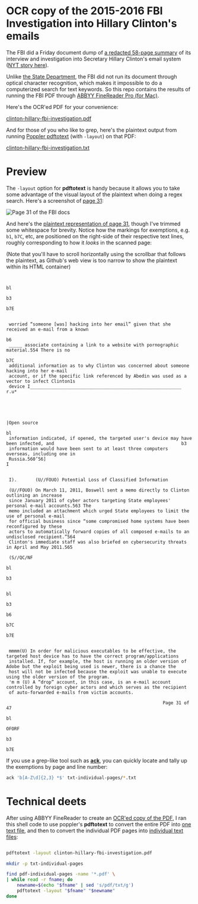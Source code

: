# OCR copy of the 2015-2016 FBI Investigation into Hillary Clinton's emails

The FBI did a Friday document dump of [a redacted 58-page summary](http://www.nytimes.com/interactive/2016/09/02/us/politics/document-Hillary-Clinton-FBI-Investigation.html) of its interview and investigation into Secretary Hillary Clinton's email system ([NYT story here](http://www.nytimes.com/2016/09/03/us/politics/hillary-clinton-fbi.html)).

Unlike [the State Department](https://foia.state.gov/Search/Collections.aspx), the FBI did not run its document through optical character recognition, which makes it impossible to do a computerized search for text keywords. So this repo contains the results of running the FBI PDF through [ABBYY FineReader Pro (for Mac)](https://www.abbyy.com/support/finereader_pro_for_mac/sr/).

Here's the OCR'ed PDF for your convenience: 

[clinton-hillary-fbi-investigation.pdf](//dannguyen.github.io/clinton-hillary-email-fbi-investigation-docs/clinton-hillary-fbi-investigation.pdf)

And for those of you who like to grep, here's the plaintext output from running [Poppler pdftotext](https://poppler.freedesktop.org/) (with `-layout`) on that PDF: 

[clinton-hillary-fbi-investigation.txt](//dannguyen.github.io/clinton-hillary-email-fbi-investigation-docs/clinton-hillary-fbi-investigation.txt)


# Preview

The `-layout` option for __pdftotext__ is handy because it allows you to take some advantage of the visual layout of the plaintext when doing a regex search. Here's a screenshot of [page 31](https://github.com/dannguyen/clinton-hillary-email-fbi-investigation-docs/blob/master/pdf-individual-pages/0031.pdf):

![Page 31 of the FBI docs](http://i.imgur.com/l0ChqVG.jpg)

And here's the [plaintext representation of page 31](https://github.com/dannguyen/clinton-hillary-email-fbi-investigation-docs/blob/master/txt-individual-pages/0031.txt), though I've trimmed some whitespace for brevity. Notice how the markings for exemptions, e.g. `b1`, `b7C`, etc, are positioned on the right-side of their respective text lines, roughly corresponding to how it _looks_ in the scanned page:


(Note that you'll have to scroll horizontally using the scrollbar that follows the plaintext, as Github's web view is too narrow to show the plaintext within its HTML container)

```

                                                                                                                                          bl
                                                                                                                                          b3
                                                                                                                                          b7E


 worried “someone [was] hacking into her email” given that she received an e-mail from a known
                                                                                                                                        b6
 _____ associate containing a link to a website with pornographic material.554 There is no
                                                                                                                                        b7C
 additional information as to why Clinton was concerned about someone hacking into her e-mail
 account, or if the specific link referenced by Abedin was used as a vector to infect Clinton1s
 device I_________________________________________________________
r.u*




                                                                                 |Open source
                                                                                                                                         bl
 information indicated, if opened, the targeted user's device may have been infected, and                                                b3
 information would have been sent to at least three computers overseas, including one in
 Russia.560’56]                                                                                 I


 I).       (U//FOUO) Potential Loss of Classified Information

 (U//FOUO) On March 11, 2011, Boswell sent a memo directly to Clinton outlining an increase
 since January 2011 of cyber actors targeting State employees' personal e-mail accounts.563 The
 memo included an attachment which urged State employees to limit the use of personal e-mail
 for official business since “some compromised home systems have been reconfigured by these
 actors to automatically forward copies of all composed e-mails to an undisclosed recipient.”564
 Clinton's immediate staff was also briefed on cybersecurity threats in April and May 2011.565

 (S//QC/NF
                                                                                                                                              bl
                                                                                                                                              b3

                                                                                                                                          bl
                                                                                                                                          b3
                                                                                                                                          b6
                                                                                                                                          b7C
                                                                                                                                          b7E


 mmmm(U) In order for malicious executables to be effective, the targeted host device has to have the correct program/applications
 installed. If, for example, the host is running an older version of Adobe but the exploit being used is newer, there is a chance the
 host will not be infected because the exploit was unable to execute using the older version of the program.
 'm m (U) A “drop” account, in this case, is an e-mail account controlled by foreign cyber actors and which serves as the recipient
 of auto-forwarded e-mails from victim accounts.

                                                           Page 31 of 47
                                                                                                                                               bl
                                                                        OFORF
                                                                                                                                               b3
                                                                                                                                               b7E

```

If you use a grep-like tool such as [__ack__](http://beyondgrep.com/), you can quickly locate and tally up the exemptions by page and line number:

```sh
ack 'b[A-Z\d]{2,3} *$' txt-individual-pages/*.txt
```




# Technical deets

After using ABBYY FineReader to create an [OCR'ed copy of the PDF](clinton-hillary-fbi-investigation.pdf), I ran this shell code to use poppler's __pdftotext__ to convert the entire PDF into [one text file](clinton-hillary-fbi-investigation.txt), and then to convert the individual PDF pages into [individual text files](txt-individual-pages):


```sh

pdftotext -layout clinton-hillary-fbi-investigation.pdf

mkdir -p txt-individual-pages

find pdf-individual-pages -name '*.pdf' \
| while read -r fname; do
    newname=$(echo "$fname" | sed 's/pdf/txt/g')
    pdftotext -layout "$fname" "$newname"
done
```
